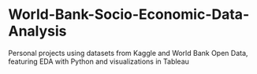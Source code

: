 # World-Bank-Socio-Economic-Data-Analysis
Personal projects using datasets from Kaggle and World Bank Open Data, featuring EDA with Python and visualizations in Tableau
